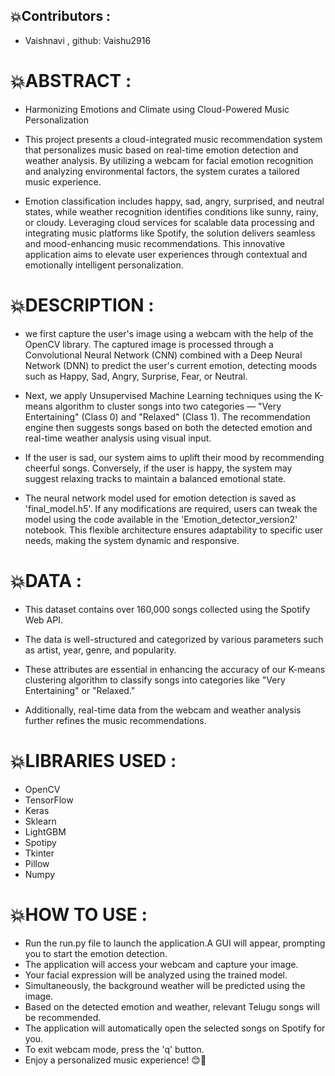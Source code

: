 ## 💥Contributors :

   * Vaishnavi , github: Vaishu2916

   
 
# 💥ABSTRACT :

* Harmonizing Emotions and Climate using Cloud-Powered Music Personalization

* This project presents a cloud-integrated music recommendation system that personalizes music based on  real-time emotion detection and weather analysis. By utilizing a webcam for facial emotion recognition and analyzing environmental factors, the system curates a tailored music experience. 
* Emotion classification includes happy, sad, angry, surprised, and neutral states, while weather recognition identifies conditions like sunny, rainy, or cloudy. Leveraging cloud services for scalable data processing and integrating music platforms like Spotify, the solution delivers seamless and mood-enhancing music recommendations. This innovative application aims to elevate user experiences through contextual and emotionally intelligent personalization.

# 💥DESCRIPTION :


* we first capture the user's image using a webcam with the help of the OpenCV library. The captured image is processed through a Convolutional Neural Network (CNN) combined with a Deep Neural Network (DNN) to predict the user's current emotion, detecting moods such as Happy, Sad, Angry, Surprise, Fear, or Neutral.
* Next, we apply Unsupervised Machine Learning techniques using the K-means algorithm to cluster songs into two categories — "Very Entertaining" (Class 0) and "Relaxed" (Class 1). The recommendation engine then suggests songs based on both the detected emotion and real-time weather analysis using visual input.

* If the user is sad, our system aims to uplift their mood by recommending cheerful songs. Conversely, if the user is happy, the system may suggest relaxing tracks to maintain a balanced emotional state.

* The neural network model used for emotion detection is saved as 'final_model.h5'. If any modifications are required, users can tweak the model using the code available in the 'Emotion_detector_version2' notebook. This flexible architecture ensures adaptability to specific user needs, making the system dynamic and responsive.


# 💥DATA :
 
 * This dataset contains over 160,000 songs collected using the Spotify Web API.

 * The data is well-structured and categorized by various parameters such as artist, year, genre, and popularity.
 * These attributes are essential in enhancing the accuracy of our K-means clustering algorithm to classify songs into categories like "Very Entertaining" or "Relaxed."

 * Additionally, real-time data from the webcam and weather analysis further refines the music recommendations.
 
 
# 💥LIBRARIES USED :
  * OpenCV
  * TensorFlow
  * Keras
  * Sklearn
  * LightGBM
  * Spotipy
  * Tkinter
  * Pillow
  * Numpy


# 💥HOW TO USE :

   * Run the run.py file to launch the application.A GUI will appear, prompting you to start the emotion detection.
   * The application will access your webcam and capture your image.
   * Your facial expression will be analyzed using the trained model.
   * Simultaneously, the background weather will be predicted using the image.
   * Based on the detected emotion and weather, relevant Telugu songs will be recommended.
   * The application will automatically open the selected songs on Spotify for you.
   * To exit webcam mode, press the 'q' button.
   * Enjoy a personalized music experience! 😊🎵
